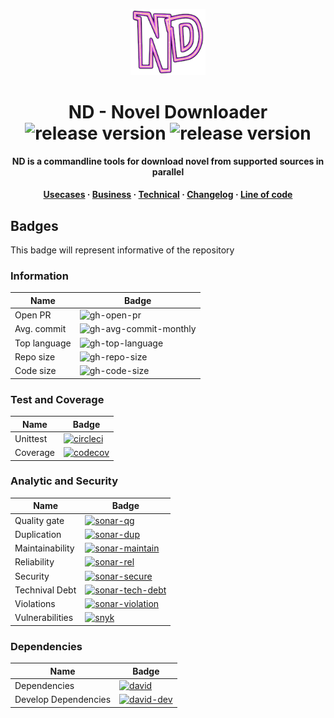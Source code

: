 <p align="center">
  <img src="./docs/assets/icon.png" width="120px">
</p>

<!-- Title -->
<h1 align="center">
  ND - Novel Downloader

  <img alt="release version" src="https://img.shields.io/github/v/release/kamontat/nd?label=release&include_prereleases&logo=github&logoColor=white&sort=semver&style=flat-square">

  <img alt="release version" src="https://img.shields.io/github/release-date-pre/kamontat/nd?label=date&logo=github&logoColor=white&style=flat-square">
</h1>

<!-- description -->
<p align="center">
  <strong>ND is a commandline tools for download novel from supported sources in parallel</strong>
</p>

<!-- Internal link -->
<h4 align="center">
  <a href="docs/Usecases.md">Usecases</a>
  <span> · </span>
  <a href="docs/Business.md">Business</a>
  <span> · </span>
  <a href="docs/Technical.md">Technical</a>
  <span> · </span>
  <a href="docs/reports/CHANGELOG.md">Changelog</a>
  <span> · </span>
  <a href="docs/reports/loc">Line of code</a>
</h4>

## Badges

This badge will represent informative of the repository

### Information

| Name         | Badge                                           |
| ------------ | ----------------------------------------------- |
| Open PR      | ![gh-open-pr][gh-open-pr]                       |
| Avg. commit  | ![gh-avg-commit-monthly][gh-avg-commit-monthly] |
| Top language | ![gh-top-language][gh-top-language]             |
| Repo size    | ![gh-repo-size][gh-repo-size]                   |
| Code size    | ![gh-code-size][gh-code-size]                   |

### Test and Coverage

| Name     | Badge                                        |
| -------- | -------------------------------------------- |
| Unittest | [![circleci][circleci-badge]][circleci-link] |
| Coverage | [![codecov][codecov-badge]][codecov-link]    |

### Analytic and Security

| Name            | Badge                                                             |
| --------------- | ----------------------------------------------------------------- |
| Quality gate    | [![sonar-qg][sonar-qg-badge]][sonar-link]                         |
| Duplication     | [![sonar-dup][sonar-dup-badge]][sonar-dup-link]                   |
| Maintainability | [![sonar-maintain][sonar-maintain-badge]][sonar-maintain-link]    |
| Reliability     | [![sonar-rel][sonar-rel-badge]][sonar-rel-link]                   |
| Security        | [![sonar-secure][sonar-secure-badge]][sonar-secure-link]          |
| Technival Debt  | [![sonar-tech-debt][sonar-tech-debt-badge]][sonar-tech-debt-link] |
| Violations      | [![sonar-violation][sonar-violation-badge]][sonar-link]           |
| Vulnerabilities | [![snyk][snyk-badge]][snyk-link]                                  |

### Dependencies

| Name                 | Badge                                           |
| -------------------- | ----------------------------------------------- |
| Dependencies         | [![david][david-badge]][david-link]             |
| Develop Dependencies | [![david-dev][david-dev-badge]][david-dev-link] |

[gh-last-commit-badge]: https://img.shields.io/github/last-commit/kamontat/nd/master?label=latest&logo=github&logoColor=white&style=flat-square
[gh-avg-commit-monthly]: https://img.shields.io/github/commit-activity/m/kamontat/nd?label=activity&logo=github&logoColor=white&style=flat-square
[gh-top-language]: https://img.shields.io/github/languages/top/kamontat/nd?logo=github&logoColor=white&style=flat-square
[gh-open-pr]: https://img.shields.io/github/issues-pr/kamontat/nd?logo=github&logoColor=white&style=flat-square
[gh-repo-size]: https://img.shields.io/github/repo-size/kamontat/nd?logo=github&logoColor=white&style=flat-square
[gh-code-size]: https://img.shields.io/github/languages/code-size/kamontat/nd?logo=github&logoColor=white&style=flat-square
[circleci-badge]: https://img.shields.io/circleci/build/github/kamontat/nd?logo=circleci&logoColor=white&style=flat-square
[circleci-link]: https://circleci.com/gh/kamontat/workflows/nd
[codecov-badge]: https://img.shields.io/codecov/c/github/kamontat/nd?logo=codecov&logoColor=white&style=flat-square
[codecov-link]: https://codecov.io/gh/kamontat/nd
[snyk-badge]: https://img.shields.io/snyk/vulnerabilities/github/kamontat/nd?logo=snyk&logoColor=white&style=flat-square
[snyk-link]: https://app.snyk.io/org/kamontat/project/a5bcf3c4-23ce-43c3-8afe-b63b690252f2
[david-badge]: https://img.shields.io/david/kamontat/nd?style=flat-square
[david-link]: https://david-dm.org/kamontat/nd
[david-dev-badge]: https://img.shields.io/david/dev/kamontat/nd?style=flat-square
[david-dev-link]: https://david-dm.org/kamontat/nd?type=dev
[sonar-qg-badge]: https://sonarcloud.io/api/project_badges/measure?project=kamontat_nd&metric=alert_status
[sonar-link]: https://sonarcloud.io/dashboard?id=kamontat_nd
[sonar-dup-badge]: https://sonarcloud.io/api/project_badges/measure?project=kamontat_nd&metric=duplicated_lines_density
[sonar-dup-link]: https://sonarcloud.io/component_measures?id=kamontat_nd&metric=Duplications&view=list
[sonar-maintain-badge]: https://sonarcloud.io/api/project_badges/measure?project=kamontat_nd&metric=sqale_rating
[sonar-maintain-link]: https://sonarcloud.io/component_measures?id=kamontat_nd&metric=Maintainability&view=list
[sonar-rel-badge]: https://sonarcloud.io/api/project_badges/measure?project=kamontat_nd&metric=reliability_rating
[sonar-rel-link]: https://sonarcloud.io/component_measures?id=kamontat_nd&metric=Reliability&view=list
[sonar-secure-badge]: https://sonarcloud.io/api/project_badges/measure?project=kamontat_nd&metric=security_rating
[sonar-secure-link]: https://sonarcloud.io/component_measures?id=kamontat_nd&metric=Security&view=list
[sonar-tech-debt-badge]: https://sonarcloud.io/api/project_badges/measure?project=kamontat_nd&metric=sqale_index
[sonar-tech-debt-link]: https://sonarcloud.io/component_measures?id=kamontat_nd&metric=sqale_index&view=list
[sonar-violation-badge]: https://img.shields.io/sonar/violations/kamontat_nd?format=long&server=https%3A%2F%2Fsonarcloud.io&style=flat-square
